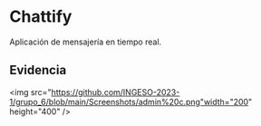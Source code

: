 # Chattify

Aplicación de mensajería en tiempo real.

## Evidencia

<img src="https://github.com/INGESO-2023-1/grupo_6/blob/main/Screenshots/admin%20c.png"width="200" height="400" />